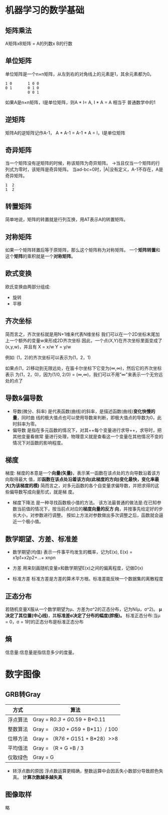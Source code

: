 # 机器学习的数学基础

## 矩阵乘法
A矩阵xB矩阵 = A的列数x B的行数
## 单位矩阵
单位矩阵是一个n×n矩阵，从左到右的对角线上的元素是1，其余元素都为0。
```
1 0       1 0 0
0 1       0 1 0
          0 0 1
```

如果A是n×n矩阵，I是单位矩阵，则A * I= A, I * A = A
相当于 普通数学中的1

## 逆矩阵
矩阵A的逆矩阵记作A-1， A * A-1 = A-1 * A = I，I是单位矩阵


## 奇异矩阵
当一个矩阵没有逆矩阵的时候，称该矩阵为奇异矩阵。 ->当且仅当一个矩阵的行列式为零时，该矩阵是奇异矩阵。
当ad-bc=0时，|A|没有定义，A-1不存在，A是奇异矩阵。
```
1  2
1  2
```
## 转置矩阵
简单地说，矩阵的转置就是行列互换，用AT表示A的转置矩阵。
## 对称矩阵

如果一个矩阵转置后等于原矩阵，那么这个矩阵称为对称矩阵。
一个**矩阵转置**和这个**矩阵**的乘积就是一个**对称矩阵**。

## 欧式变换
欧氏变换由两部分组成: 
- 旋转
- 平移

## 齐次坐标
简而言之，齐次坐标就是用N+1维来代表N维坐标
我们可以在一个2D坐标末尾加上一个额外的变量w来形成2D齐次坐标 因此，一个点(X,Y)在齐次坐标里面变成了(x,y,w)，并且有
X = x/w   Y = y/w

例如:
(1，2)的齐次坐标可以表示为(1，2，1)

如果点(1，2)移动到无限远处，在笛卡尔坐标下它变为(∞,∞)，然后它的齐次坐标表示 为(1，2，0)，因为(1/0, 2/0) = (∞,∞)，我们可以不用”∞"来表示一个无穷远处的点了


## 导数&偏导数 
- 导数(微分、斜率)
是代表函数(曲线)的斜率，是描述函数(曲线)**变化快慢的量**，同时曲
线的极大值点也可以使用导数来判断，即极大值点的导数为0，此时斜率为零。
- 偏导数
是指在多元函数的情况下，对其++每个变量进行求导++，求导时，把其他变量看做常 量进行处理，物理意义就是查看这一个变量在其他情况不变的情况下对函数的影响程度。

## 梯度
梯度: 梯度的本意是一个**向量(矢量)**，表示某一函数在该点处的方向导数沿着该方向取得最大 值，即**函数在该点处沿着该方向(此梯度的方向)变化最快，变化率最大(为该梯度的模)**
简而言之，对多元函数的各个自变量求偏导数，并把求得的这些偏导数写成向量形式，就是梯
度。


- 梯度下降法
是一种寻找函数极小值的方法。 该方法最普通的做法是:在已知参数当前值的情况下，按当前点对应的**梯度向量的反方
向**，并按事先给定好的步长大小，对参数进行调整。 按如上方法对参数做出多次调整之后，函数就会逼近一个极小值。 


## 数学期望、方差、标准差
- 数学期望(均值)
表示一件事平均发生的概率，记为E(x), E(x) = x1p1+x2p2+...+ xnpn
- 方差
用来刻画随机变量x和数学期望E(x)之间的偏离程度，记做D(x)

- 标准方差
标准方差是方差的算术平方根。标准差能反映一个数据集的离散程度

## 正态分布
若随机变量X服从一个数学期望为μ、方差为σ^2的正态分布，记为N(μ，σ^2)。 **μ决定了其位置(中心线)**，其**标准差σ决定了分布的幅度(胖瘦)。**
标准正态分布:当μ = 0，σ = 1时的正态分布是标准正态分布

## 熵
信息量:信息量是指信息多少的度量。


# 数字图像
## GRB转Gray

| 方式   | 算法                               |
|------|----------------------------------|
| 浮点算法 | Gray =  R*0.3 + G*0.59 + B*0.11  |
| 整数算法 | Gray = （R*30 + G*59 + B*11）/ 100 |
| 位移方法 | Gray = （R*76 + G*151 + B*28）>>8  |
| 平均值法 | Gray = （R + G +B  / 3            |
| 仅取绿色 | Gray =  G                        |


- 转浮点数的原因
浮点数运算更精确，整数运算中会因丢失小数部分导致颜色失真。 **计算次数越多越失真**

## 图像取样
略